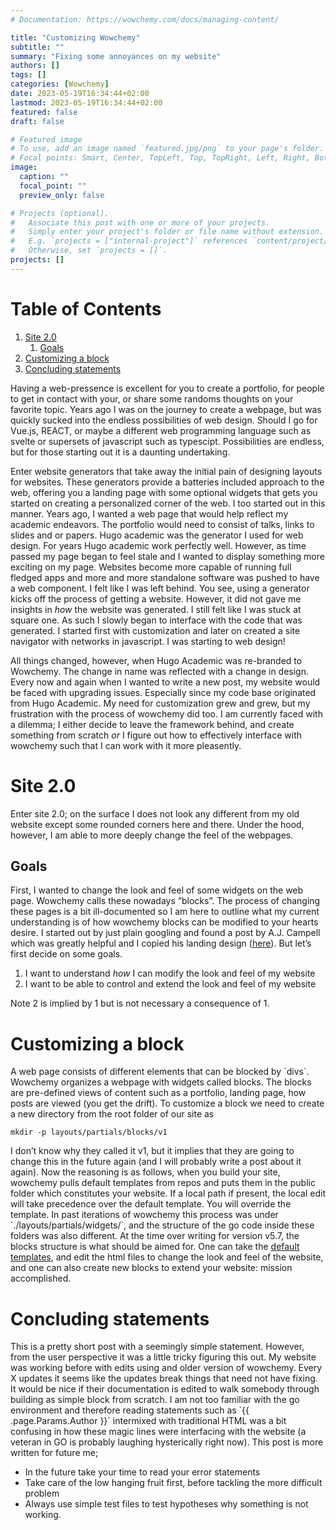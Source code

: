 ```yaml
---
# Documentation: https://wowchemy.com/docs/managing-content/

title: "Customizing Wowchemy"
subtitle: ""
summary: "Fixing some annoyances on my website"
authors: []
tags: []
categories: [Wowchemy]
date: 2023-05-19T16:34:44+02:00
lastmod: 2023-05-19T16:34:44+02:00
featured: false
draft: false

# Featured image
# To use, add an image named `featured.jpg/png` to your page's folder.
# Focal points: Smart, Center, TopLeft, Top, TopRight, Left, Right, BottomLeft, Bottom, BottomRight.
image:
  caption: ""
  focal_point: ""
  preview_only: false

# Projects (optional).
#   Associate this post with one or more of your projects.
#   Simply enter your project's folder or file name without extension.
#   E.g. `projects = ["internal-project"]` references `content/project/deep-learning/index.md`.
#   Otherwise, set `projects = []`.
projects: []
---
```

# Table of Contents

1.  [Site 2.0](#org488dae5)
    1.  [Goals](#org822527b)
2.  [Customizing a block](#org58bd05a)
3.  [Concluding statements](#orga0b7b60)

Having a web-pressence is excellent for you to create a portfolio, for people to
get in contact with your, or share some randoms thoughts on your favorite topic.
Years ago I was on the journey to create a webpage, but was quickly sucked into
the endless possibilities of web design. Should I go for Vue.js, REACT, or maybe
a different web programming language such as svelte or supersets of javascript
such as typescipt. Possibilities are endless, but for those starting out it is a
daunting undertaking.

Enter website generators that take away the initial pain of designing layouts
for websites. These generators provide a batteries included approach to the web,
offering you a landing page with some optional widgets that gets you started on
creating a personalized corner of the web. I too started out in this manner.
Years ago, I wanted a web page that would help reflect my academic endeavors.
The portfolio would need to consist of talks, links to slides and or papers.
Hugo academic  was the generator I used for web design. For
years Hugo academic work perfectly well. However, as time passed my page began
to feel stale and I wanted to display something more exciting on my page.
Websites become more capable of running full fledged apps and more and more
standalone software was pushed to have a web component. I felt like I was left
behind. You see, using a generator kicks off the process of getting a website.
However, it did not gave me insights in *how* the website was generated. I still
felt like I was stuck at square one. As such I slowly began to interface with
the code that was generated. I started first with customization and later on
created a site navigator with networks in javascript. I was starting to web
design!

All things changed, however, when Hugo Academic was re-branded to Wowchemy. The
change in name was reflected with a change in design. Every now and again when I
wanted to write a new post, my website would be faced with upgrading issues.
Especially since my code base originated from Hugo Academic. My need for
customization grew and grew, but my frustration with the process of wowchemy did
too. I am currently faced with a dilemma; I either decide to leave the framework
behind, and create something from scratch *or* I figure out how to effectively
interface with wowchemy such that I can work with it more pleasently.


<a id="org488dae5"></a>

# Site 2.0

Enter site 2.0; on the surface I does not look any different from my old website
except some rounded corners here and there. Under the hood, however, I am able
to more deeply change the feel of the webpages.


<a id="org822527b"></a>

## Goals

First, I wanted to change the look and feel of some widgets on the web page.
Wowchemy calls these nowadays &ldquo;blocks&rdquo;. The process of changing these pages is a
bit ill-documented so I am here to outline what my current understanding is of
how wowchemy blocks can be modified to your hearts desire. I started out by just
plain googling and found a post by A.J. Campell which was greatly helpful and I
copied his landing design ([here](https://www.adam-campbell.com/post/wowchemy-customisations/)). But let&rsquo;s first decide
on some goals.

1.  I want to understand *how* I can modify the look and feel of my website
2.  I want to be able to control and extend the look and feel of my website

Note 2 is implied by 1 but is not necessary a consequence of 1.


<a id="org58bd05a"></a>

# Customizing a block

A web page consists of different elements that can be blocked by \`divs\`.
Wowchemy organizes a webpage with widgets called blocks. The blocks are
pre-defined views of content such as a portfolio, landing page, how posts are
viewed (you get the drift). To customize a block we need to create a new
directory from the root folder of our site as

    mkdir -p layouts/partials/blocks/v1

I don&rsquo;t know why they called it v1, but it implies that they are going to change
this in the future again (and I will probably write a post about it again). Now
the reasoning is as follows, when you build your site, wowchemy pulls default
templates from repos and puts them in the public folder which constitutes your
website. If a local path if present, the local edit will take precedence over
the default template. You will override the template. In past iterations of
wowchemy this process was under \`./layouts/partials/widgets/\`, and the structure
of the go code inside these folders was also different. At the time over writing
for version v5.7, the blocks structure is what should be aimed for. One can take
the
[default
templates](https://github.com/wowchemy/wowchemy-hugo-themes/tree/main/modules/wowchemy/layouts/partials/blocks), and edit the html files to change the look and feel of the
website, and one can also create new blocks to extend your website: mission accomplished.


<a id="orga0b7b60"></a>

# Concluding statements

This is a pretty short post with a seemingly simple statement. However, from the
user perspective it was a little tricky figuring this out. My website was
working before with edits using and older version of wowchemy. Every X updates
it seems like the updates break things that need not have fixing. It would be
nice if their documentation is edited to walk somebody through building as
simple block from scratch. I am not too familiar with the go environment and
therefore reading statements such as \`{{ .page.Params.Author }}\` intermixed with
traditional HTML was a bit confusing in how these magic lines were interfacing
with the website (a veteran in GO is probably laughing hysterically right now).
This post is more written for future me;

-   In the future take your time to read your error statements
-   Take care of the low hanging fruit first, before tackling the more difficult problem
-   Always use simple test files to test hypotheses why something is not working.
